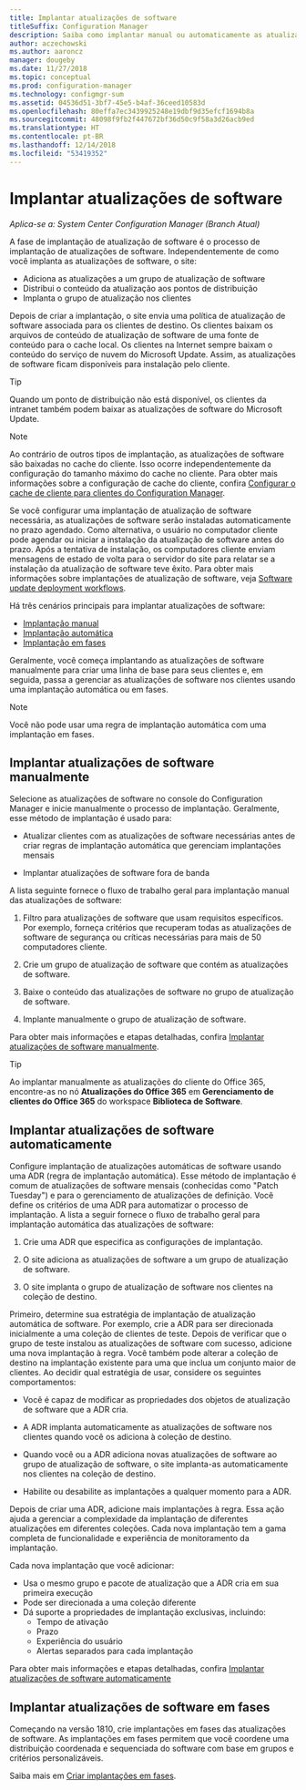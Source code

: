 ```yaml
---
title: Implantar atualizações de software
titleSuffix: Configuration Manager
description: Saiba como implantar manual ou automaticamente as atualizações de software no console do Configuration Manager.
author: aczechowski
ms.author: aaroncz
manager: dougeby
ms.date: 11/27/2018
ms.topic: conceptual
ms.prod: configuration-manager
ms.technology: configmgr-sum
ms.assetid: 04536d51-3bf7-45e5-b4af-36ceed10583d
ms.openlocfilehash: 80effa7ec3439925248e19dbf9d35efcf1694b8a
ms.sourcegitcommit: 48098f9fb2f447672bf36d50c9f58a3d26acb9ed
ms.translationtype: HT
ms.contentlocale: pt-BR
ms.lasthandoff: 12/14/2018
ms.locfileid: "53419352"
---
```

# <a name="deploy-software-updates"></a>Implantar atualizações de software  

*Aplica-se a: System Center Configuration Manager (Branch Atual)*

A fase de implantação de atualização de software é o processo de implantação de atualizações de software. Independentemente de como você implanta as atualizações de software, o site:
- Adiciona as atualizações a um grupo de atualização de software
- Distribui o conteúdo da atualização aos pontos de distribuição
- Implanta o grupo de atualização nos clientes  

Depois de criar a implantação, o site envia uma política de atualização de software associada para os clientes de destino. Os clientes baixam os arquivos de conteúdo de atualização de software de uma fonte de conteúdo para o cache local. Os clientes na Internet sempre baixam o conteúdo do serviço de nuvem do Microsoft Update. Assim, as atualizações de software ficam disponíveis para instalação pelo cliente.   

> [!Tip]  
>  Quando um ponto de distribuição não está disponível, os clientes da intranet também podem baixar as atualizações de software do Microsoft Update.  

> [!NOTE]  
>  Ao contrário de outros tipos de implantação, as atualizações de software são baixadas no cache do cliente. Isso ocorre independentemente da configuração do tamanho máximo do cache no cliente. Para obter mais informações sobre a configuração de cache do cliente, confira [Configurar o cache de cliente para clientes do Configuration Manager](/sccm/core/clients/manage/manage-clients#BKMK_ClientCache).  

Se você configurar uma implantação de atualização de software necessária, as atualizações de software serão instaladas automaticamente no prazo agendado. Como alternativa, o usuário no computador cliente pode agendar ou iniciar a instalação da atualização de software antes do prazo. Após a tentativa de instalação, os computadores cliente enviam mensagens de estado de volta para o servidor do site para relatar se a instalação da atualização de software teve êxito. Para obter mais informações sobre implantações de atualização de software, veja [Software update deployment workflows](/sccm/sum/understand/software-updates-introduction#BKMK_DeploymentWorkflows).  

Há três cenários principais para implantar atualizações de software: 
- [Implantação manual](#BKMK_ManualDeployment)  
- [Implantação automática](#bkmk_auto)  
- [Implantação em fases](#bkmk_phased)  

Geralmente, você começa implantando as atualizações de software manualmente para criar uma linha de base para seus clientes e, em seguida, passa a gerenciar as atualizações de software nos clientes usando uma implantação automática ou em fases.  

> [!Note]  
> Você não pode usar uma regra de implantação automática com uma implantação em fases.



## <a name="BKMK_ManualDeployment"></a> Implantar atualizações de software manualmente
Selecione as atualizações de software no console do Configuration Manager e inicie manualmente o processo de implantação. Geralmente, esse método de implantação é usado para:  

- Atualizar clientes com as atualizações de software necessárias antes de criar regras de implantação automática que gerenciam implantações mensais  

- Implantar atualizações de software fora de banda  


A lista seguinte fornece o fluxo de trabalho geral para implantação manual das atualizações de software:  

1. Filtro para atualizações de software que usam requisitos específicos. Por exemplo, forneça critérios que recuperam todas as atualizações de software de segurança ou críticas necessárias para mais de 50 computadores cliente.  

2. Crie um grupo de atualização de software que contém as atualizações de software.  

3. Baixe o conteúdo das atualizações de software no grupo de atualização de software.  

4. Implante manualmente o grupo de atualização de software.  

Para obter mais informações e etapas detalhadas, confira [Implantar atualizações de software manualmente](manually-deploy-software-updates.md).

> [!Tip]  
> Ao implantar manualmente as atualizações do cliente do Office 365, encontre-as no nó **Atualizações do Office 365** em **Gerenciamento de clientes do Office 365** do workspace **Biblioteca de Software**.  



## <a name="bkmk_auto"></a> Implantar atualizações de software automaticamente

Configure implantação de atualizações automáticas de software usando uma ADR (regra de implantação automática). Esse método de implantação é comum de atualizações de software mensais (conhecidas como "Patch Tuesday") e para o gerenciamento de atualizações de definição. Você define os critérios de uma ADR para automatizar o processo de implantação. A lista a seguir fornece o fluxo de trabalho geral para implantação automática das atualizações de software:  

1.  Crie uma ADR que especifica as configurações de implantação.  

2.  O site adiciona as atualizações de software a um grupo de atualização de software.  

3.  O site implanta o grupo de atualização de software nos clientes na coleção de destino.  

Primeiro, determine sua estratégia de implantação de atualização automática de software. Por exemplo, crie a ADR para ser direcionada inicialmente a uma coleção de clientes de teste. Depois de verificar que o grupo de teste instalou as atualizações de software com sucesso, adicione uma nova implantação à regra. Você também pode alterar a coleção de destino na implantação existente para uma que inclua um conjunto maior de clientes. Ao decidir qual estratégia de usar, considere os seguintes comportamentos:  

- Você é capaz de modificar as propriedades dos objetos de atualização de software que a ADR cria.   

- A ADR implanta automaticamente as atualizações de software nos clientes quando você os adiciona à coleção de destino.  

- Quando você ou a ADR adiciona novas atualizações de software ao grupo de atualização de software, o site implanta-as automaticamente nos clientes na coleção de destino.  

- Habilite ou desabilite as implantações a qualquer momento para a ADR.  


Depois de criar uma ADR, adicione mais implantações à regra. Essa ação ajuda a gerenciar a complexidade da implantação de diferentes atualizações em diferentes coleções. Cada nova implantação tem a gama completa de funcionalidade e experiência de monitoramento da implantação.  

Cada nova implantação que você adicionar:  

- Usa o mesmo grupo e pacote de atualização que a ADR cria em sua primeira execução  
- Pode ser direcionada a uma coleção diferente  
- Dá suporte a propriedades de implantação exclusivas, incluindo:  
  -   Tempo de ativação  
  -   Prazo  
  -   Experiência do usuário  
  -   Alertas separados para cada implantação  


Para obter mais informações e etapas detalhadas, confira [Implantar atualizações de software automaticamente](automatically-deploy-software-updates.md)



## <a name="bkmk_phased"></a> Implantar atualizações de software em fases

<!--1358146--> Começando na versão 1810, crie implantações em fases das atualizações de software. As implantações em fases permitem que você coordene uma distribuição coordenada e sequenciada do software com base em grupos e critérios personalizáveis.

Saiba mais em [Criar implantações em fases](/sccm/osd/deploy-use/create-phased-deployment-for-task-sequence?toc=/sccm/sum/toc.json&bc=/sccm/sum/breadcrumb/toc.json).

